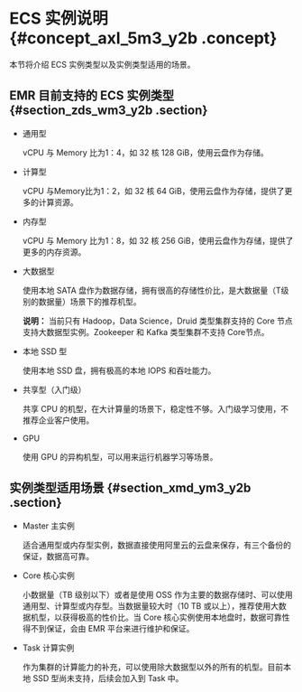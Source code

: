 # ECS 实例说明 {#concept_axl_5m3_y2b .concept}

本节将介绍 ECS 实例类型以及实例类型适用的场景。

## EMR 目前支持的 ECS 实例类型 {#section_zds_wm3_y2b .section}

-   通用型

    vCPU 与 Memory 比为1：4，如 32 核 128 GiB，使用云盘作为存储。

-   计算型

    vCPU 与Memory比为1：2，如 32 核 64 GiB，使用云盘作为存储，提供了更多的计算资源。

-   内存型

    vCPU 与 Memory 比为1：8，如 32 核 256 GiB，使用云盘作为存储，提供了更多的内存资源。

-   大数据型

    使用本地 SATA 盘作为数据存储，拥有很高的存储性价比，是大数据量（T级别的数据量）场景下的推荐机型。

    **说明：** 当前只有 Hadoop，Data Science，Druid 类型集群支持的 Core 节点支持大数据型实例。Zookeeper 和 Kafka 类型集群不支持 Core节点。

-   本地 SSD 型

    使用本地 SSD 盘，拥有极高的本地 IOPS 和吞吐能力。

-   共享型（入门级）

    共享 CPU 的机型，在大计算量的场景下，稳定性不够。入门级学习使用，不推荐企业客户使用。

-   GPU

    使用 GPU 的异构机型，可以用来运行机器学习等场景。


## 实例类型适用场景 {#section_xmd_ym3_y2b .section}

-   Master 主实例

    适合通用型或内存型实例，数据直接使用阿里云的云盘来保存，有三个备份的保证，数据高可靠。

-   Core 核心实例

    小数据量（TB 级别以下）或者是使用 OSS 作为主要的数据存储时、可以使用通用型、计算型或内存型。当数据量较大时（10 TB 或以上），推荐使用大数据机型，以获得极高的性价比。当 Core 核心实例使用本地盘时，数据可靠性得不到保证，会由 EMR 平台来进行维护和保证。

-   Task 计算实例

    作为集群的计算能力的补充，可以使用除大数据型以外的所有的机型。目前本地 SSD 型尚未支持，后续会加入到 Task 中。


